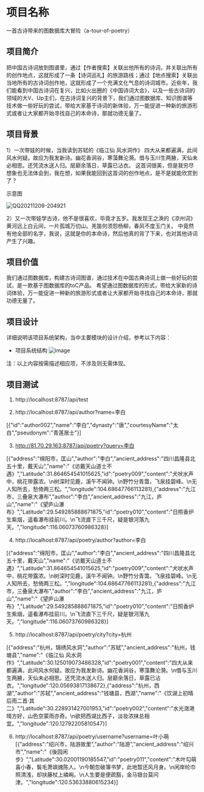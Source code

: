 # 项目名称
一首古诗带来的图数据库大冒险（a-tour-of-poetry）

## 项目简介
把中国古诗词放到图谱里，通过【作者搜索】关联出他所有的诗词，并关联出所有的创作地点，这就形成了一条【诗词巡礼】的旅游路线；通过【地点搜索】关联出当地所有的古诗词创作地，这就形成了一个充满文化气息的诗词城市。近些年，我们能看到中国古诗词在复兴，比如火出圈的《中国诗词大会》，以及一些古诗词的领域的大V、Up主们，在古诗词复兴的背景下，我们通过图数据库、知识图谱等技术做一些好玩的尝试，带给大家基于诗词的新体验，万一能促进一种新的旅游形式或者让大家都开始寻找自己的本命诗，那就功德无量了。

## 项目背景
1）一次带娃的时候，当我读到苏轼的《临江仙 风水洞作》
四大从来都遍满，此间风水何疑。故应为我发新诗。幽花香涧谷，寒藻舞沦漪。借与玉川生两腋，天仙未必相思。还凭流水送人归。层巅余落日，草露已沾衣。
这首词很美，但是我穷尽想象也无法体会到，我在想，如果我能回到这首词的创作地点，是不是就能欣赏到了？

示意图

![QQ20211209-204921](https://user-images.githubusercontent.com/1468472/145745839-97bb1305-6471-4c6b-8538-1dec40a41d52.png)


2）又一次带娃学古诗，他不是很喜欢，毕竟才五岁。我发现王之涣的《凉州词》
黄河远上白云间，一片孤城万仞山。羌笛何须怨杨柳，春风不度玉门关。
中竟然有他全部的名字，我说，这就是你的本命诗，然后他真的背了下来，也对其他诗词产生了兴趣。


## 项目价值


我们通过图数据库，构建古诗词图谱，通过技术在中国古典诗词上做一些好玩的尝试，是一款基于图数据库的toC产品。
希望通过图数据库的形式，带给大家新的诗词体验，万一能促进一种新的旅游形式或者让大家都开始寻找自己的本命诗，那就功德无量了。


## 项目设计

详细说明该项目系统架构，当中主要模块的设计介绍，参考以下内容：

* 项目系统结构
![image](https://user-images.githubusercontent.com/1468472/147273314-b7a10a2d-547a-4d5e-b3d6-c5e7fe12c288.png)


注：以上内容按需描述相应项，不涉及则无需体现。

## 项目测试

1. http://localhost:8787/api/test

2. http://localhost:8787/api/author?name=李白

[{"id":"author002","name":"李白","dynasty":"唐","courtesyName":"太白","pseudonym":"青莲居士"}]

3. http://81.70.29.163:8787/api/poetry?query=李白

[{"address":"绵阳市，匡山","author":"李白","ancient_address":"四川昌隆县北五十里，戴天山","name":"《访戴天山道士不遇》","Latitude":31.864654541015625,"id":"poetry009","content":"犬吠水声中，桃花带露浓。\n树深时见鹿，溪午不闻钟。\n野竹分青霭，飞泉挂碧峰。\n无人知所去，愁倚两三松。","longitude":104.68647766113281},{"address":"九江市，三叠泉大瀑布","author":"李白","ancient_address":"九江，庐山","name":"《望庐山瀑布》","Latitude":29.549285888671875,"id":"poetry010","content":"日照香炉生紫烟，遥看瀑布挂前川。\n飞流直下三千尺，疑是银河落九天。","longitude":116.06073760986328}]

4. http://localhost:8787/api/poetry/author?author=李白

[{"address":"绵阳市，匡山","author":"李白","ancient_address":"四川昌隆县北五十里，戴天山","name":"《访戴天山道士不遇》","Latitude":31.864654541015625,"id":"poetry009","content":"犬吠水声中，桃花带露浓。\n树深时见鹿，溪午不闻钟。\n野竹分青霭，飞泉挂碧峰。\n无人知所去，愁倚两三松。","longitude":104.68647766113281},{"address":"九江市，三叠泉大瀑布","author":"李白","ancient_address":"九江，庐山","name":"《望庐山瀑布》","Latitude":29.549285888671875,"id":"poetry010","content":"日照香炉生紫烟，遥看瀑布挂前川。\n飞流直下三千尺，疑是银河落九天。","longitude":116.06073760986328}]

5. http://localhost:8787/api/poetry/city?city=杭州

[{"address":"杭州，锦绣风水洞","author":"苏轼","ancient_address":"杭州，钱塘县","name":"《临江仙 风水洞作》","Latitude":30.125019073486328,"id":"poetry001","content":"四大从来都遍满，此间风水何疑。故应为我发新诗。幽花香涧谷，寒藻舞沦漪。\n借与玉川生两腋，天仙未必相思。还凭流水送人归。层巅余落日，草露已沾衣。","longitude":120.05693817138672},{"address":"杭州，西湖","author":"苏轼","ancient_address":"钱塘县，西湖","name":"《饮湖上初晴后雨二首·其二》","Latitude":30.228931427001953,"id":"poetry002","content":"水光潋滟晴方好，山色空蒙雨亦奇。\n欲把西湖比西子，淡妆浓抹总相宜。","longitude":120.12792205810547}]


6. http://localhost:8787/api/poetry/username?username=叶小萌
[{"address":"绍兴市，陆游故里","author":"陆游","ancient_address":"绍兴市","name":"《後园闲步》","Latitude":30.02001190185547,"id":"poetry011","content":"木叶勾萌喜小春，鬓毛萧飒媿陈人。\n今朝忽破簿书梦，此地暂还风月身。\n闲岸纶巾照清浅，却扶藤杖上嶙峋。\n人生要是便疏豁，金马银台莫问津。","longitude":120.53633880615234}]

